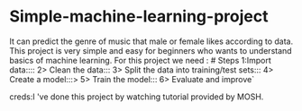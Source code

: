 # Simple-machine-learning-project
It can predict the genre of music that male or female likes according to data.
This project is very simple and easy for beginners who wants to understand basics of machine learning.
For this project we need : # Steps 
1:Import data::::
2> Clean the data:::
3> Split the data into training/test sets:::
4> Create a model:::>
5> Train the model:::
6>  Evaluate and improve`

creds:I 've done this project by watching tutorial provided by MOSH.
